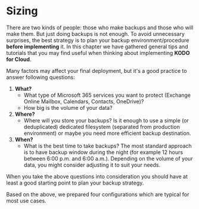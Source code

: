 # Sizing

There are two kinds of people: those who make backups and those who will make them. But just doing  backups is not enough. To avoid unnecessary surprises, the best strategy is to plan your backup environment/procedure **before implementing** it. In this chapter we have gathered general tips and tutorials that you may find useful when thinking about implementing **KODO for Cloud**.

Many factors may affect your final deployment, but it's a good practice to answer following questions:

1. **What?**
   * What type of Microsoft 365 services you want to protect \(Exchange Online Mailbox, Calendars, Contacts, OneDrive\)? 
   * How big is the volume of your data? 
2. **Where?**
   * Where will you store your backups? Is it enough to use a simple \(or deduplicated\) dedicated filesystem \(separated from production environment\) or maybe you need more efficient backup destination.
3. **When?**
   * What is the best time to take backups? The most standard approach is to have backup window during the night \(for example 12 hours between 6:00 p.m. and 6:00 a.m.\). Depending on the volume of your data, you might consider adjusting it to suit your needs.

When you take the above questions into consideration you should have at least a good starting point to plan your backup strategy.

Based on the above, we prepared four configurations which are typical for most use cases.

